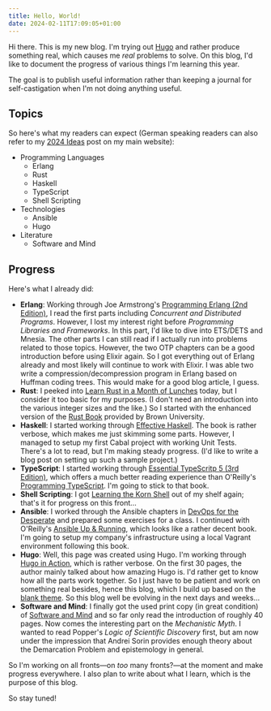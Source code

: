 ```yaml
---
title: Hello, World!
date: 2024-02-11T17:09:05+01:00
---
```


Hi there. This is my new blog. I'm trying out [Hugo](https://gohugo.io) and
rather produce something real, which causes me _real_ problems to solve. On this
blog, I'd like to document the progress of various things I'm learning this
year.

The goal is to publish useful information rather than keeping a journal for
self-castigation when I'm not doing anything useful.

## Topics

So here's what my readers can expect (German speaking readers can also refer to
my [2024 Ideas](https://paedubucher.ch/articles/2024-01-01-ideen-fuer-2024.html)
post on my main website):

- Programming Languages
    - Erlang
    - Rust
    - Haskell
    - TypeScript
    - Shell Scripting
- Technologies
    - Ansible
    - Hugo
- Literature
    - Software and Mind

## Progress

Here's what I already did:

- **Erlang**: Working through Joe Armstrong's [Programming Erlang (2nd
  Edition)](https://pragprog.com/titles/jaerlang2/programming-erlang-2nd-edition/),
  I read the first parts including _Concurrent and Distributed Programs_.
  However, I lost my interest right before _Programming Libraries and
  Frameworks_. In this part, I'd like to dive into ETS/DETS and Mnesia. The
  other parts I can still read if I actually run into problems related to those
  topics. However, the two OTP chapters can be a good introduction before using
  Elixir again. So I got everything out of Erlang already and most likely will
  continue to work with Elixir. I was able two write a compression/decompression
  program in Erlang based on Huffman coding trees. This would make for a good
  blog article, I guess.
- **Rust**: I peeked into [Learn Rust in a Month of
  Lunches](https://www.manning.com/books/learn-rust-in-a-month-of-lunches)
  today, but I consider it too basic for my purposes. (I don't need an
  introduction into the various integer sizes and the like.) So I started with
  the enhanced version of the [Rust Book](https://rust-book.cs.brown.edu/)
  provided by Brown University.
- **Haskell**: I started working through [Effective
  Haskell](https://pragprog.com/titles/rshaskell/effective-haskell/). The book
  is rather verbose, which makes me just skimming some parts. However, I managed
  to setup my first Cabal project with working Unit Tests. There's a lot to
  read, but I'm making steady progress. (I'd like to write a blog post on
  setting up such a sample project.)
- **TypeScript**: I started working through [Essential TypeScritp 5 (3rd
  Edition)](https://www.manning.com/books/essential-typescript-5-third-edition),
  which offers a much better reading experience than O'Reilly's [Programming
  TypeScript](https://www.oreilly.com/library/view/programming-typescript/9781492037644/).
  I'm going to stick to that book.
- **Shell Scripting**: I got [Learning the Korn
  Shell](https://www.oreilly.com/library/view/learning-the-korn/1565920546/) out
  of my shelf again; that's it for progress on this front…
- **Ansible**: I worked through the Ansible chapters in [DevOps for the
  Desperate](https://nostarch.com/devops-desperate) and prepared some exercises
  for a class. I continued with O'Reilly's [Ansible Up &
  Running](https://www.oreilly.com/library/view/ansible-up-and/9781098109141/),
  which looks like a rather decent book. I'm going to setup my company's
  infrastructure using a local Vagrant environment following this book.
- **Hugo**: Well, this page was created using Hugo. I'm working through [Hugo in
  Action](https://www.manning.com/books/hugo-in-action), which is rather
  verbose. On the first 30 pages, the author mainly talked about how amazing
  Hugo is. I'd rather get to know how all the parts work together. So I just
  have to be patient and work on something real besides, hence this blog, which
  I build up based on the [blank theme](https://themes.gohugo.io/themes/blank/).
  So this blog well be evolving in the next days and weeks…
- **Software and Mind**: I finally got the used print copy (in great condition)
  of [Software and Mind](http://softwareandmind.com/) and so far only read the
  introduction of roughly 40 pages. Now comes the interesting part on the
  _Mechanistic Myth_. I wanted to read Popper's _Logic of Scientific Discovery_
  first, but am now under the impression that Andrei Sorin provides enough
  theory about the Demarcation Problem and epistemology in general.

So I'm working on all fronts—on _too_ many fronts?—at the moment and make
progress everywhere. I also plan to write about what I learn, which is the
purpose of this blog.

So stay tuned!
